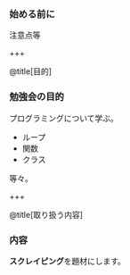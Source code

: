 ### 始める前に

注意点等

+++

@title[目的]

### 勉強会の目的
プログラミングについて学ぶ。

* ループ
* 関数
* クラス

等々。

+++

@title[取り扱う内容]

### 内容
**スクレイピング**を題材にします。